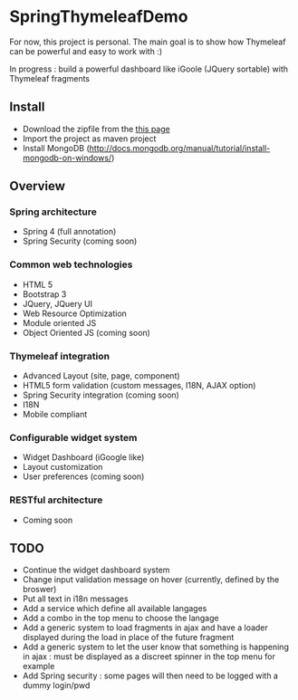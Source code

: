 # SpringThymeleafDemo

For now, this project is personal. The main goal is to show how Thymeleaf can be powerful and easy to work with :)

In progress : build a powerful dashboard like iGoole (JQuery sortable) with Thymeleaf fragments 

## Install
* Download the zipfile from the [this page](https://github.com/ylacaute/SpringThymeleafDemo) 
* Import the project as maven project
* Install MongoDB (http://docs.mongodb.org/manual/tutorial/install-mongodb-on-windows/)
## Overview

### Spring architecture
* Spring 4 (full annotation)
* Spring Security (coming soon)

### Common web technologies
* HTML 5
* Bootstrap 3
* JQuery, JQuery UI
* Web Resource Optimization
* Module oriented JS
* Object Oriented JS (coming soon)

### Thymeleaf integration 
* Advanced Layout (site, page, component)
* HTML5 form validation (custom messages, I18N, AJAX option)
* Spring Security integration (coming soon)
* I18N
* Mobile compliant

### Configurable widget system 
* Widget Dashboard (iGoogle like)
* Layout customization
* User preferences (coming soon)

### RESTful architecture
* Coming soon


## TODO
* Continue the widget dashboard system
* Change input validation message on hover (currently, defined by the broswer)
* Put all text in i18n messages
* Add a service which define all available langages
* Add a combo in the top menu to choose the langage
* Add a generic system to load fragments in ajax and have a loader displayed during the load in place of the future fragment
* Add a generic system to let the user know that something is happening in ajax : must be displayed as a discreet spinner in the top menu for example
* Add Spring security : some pages will then need to be logged with a dummy login/pwd
